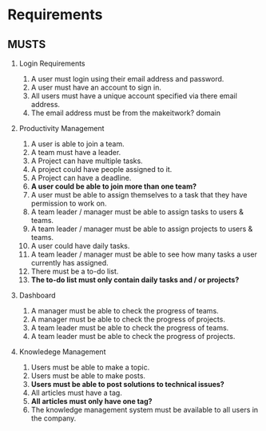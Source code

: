 # Requirements

## MUSTS

1. Login Requirements
   1. A user must login using their email address and password.
   2. A user must have an account to sign in.
   3. All users must have a unique account specified via there email address.
   4. The email address must be from the makeitwork? domain



2. Productivity Management
   1. A user is able to join a team.
   2. A team must have a leader.
   3. A Project can have multiple tasks.
   4. A project could have people assigned to it.
   5. A Project can have a deadline.
   7. **A user could be able to join more than one team?**
   8. A user must be able to assign themselves to a task that they have permission to work on.
   9. A team leader / manager must be able to assign tasks to users & teams.
   10. A team leader / manager must be able to assign projects to users & teams.
   11. A user could have daily tasks.
   12. A team leader / manager must be able to see how many tasks a user currently has assigned.
   13. There must be a to-do list.
   14. **The to-do list must only contain daily tasks and / or projects?**

3. Dashboard
   1. A manager must be able to check the progress of teams.
   2. A manager must be able to check the progress of projects.
   3. A team leader must be able to check the progress of teams.
   4. A team leader must be able to check the progress of projects.


4. Knowledege Management
   1. Users must be able to make a topic.
   2. Users must be able to make posts.
   3. **Users must be able to post solutions to technical issues?**
   4. All articles must have a tag.
   5. **All articles must only have one tag?**
   6. The knowledge management system must be available to all users in the company.
